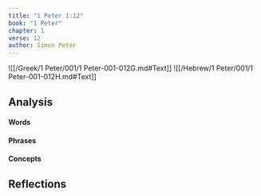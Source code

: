 ```yaml
---
title: "1 Peter 1:12"
book: "1 Peter"
chapter: 1
verse: 12
author: Simon Peter
---
```

![[/Greek/1 Peter/001/1 Peter-001-012G.md#Text]]
![[/Hebrew/1 Peter/001/1 Peter-001-012H.md#Text]]

## Analysis

#### Words

#### Phrases

#### Concepts

## Reflections
